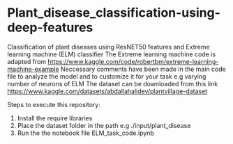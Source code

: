 # Plant_disease_classification-using-deep-features
Classification of plant diseases using ResNET50 features and Extreme learning machine (ELM) classifier 
The Extreme learning machine code is adapted from https://www.kaggle.com/code/robertbm/extreme-learning-machine-example
Neccessary comments have been made in the main code file to analyze the model and to customize it for your task e.g varying number of neurons of ELM
The dataset can be downloaded from this link https://www.kaggle.com/datasets/abdallahalidev/plantvillage-dataset

Steps to execute this repository:

1. Install the require libraries
2. Place the dataset folder in the path e.g ./input/plant_disease
3. Run the the notebook file ELM_task_code.ipynb
